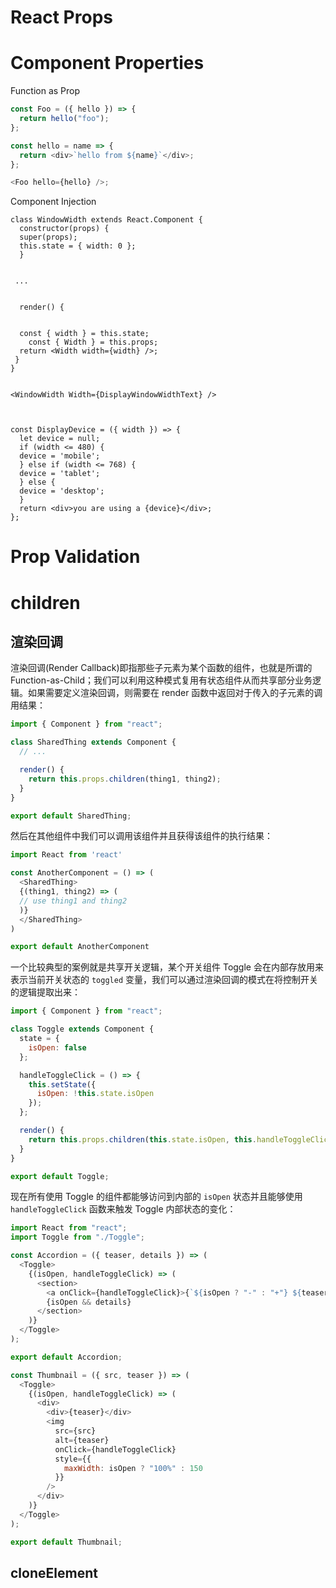 # React Props

# Component Properties

Function as Prop

```js
const Foo = ({ hello }) => {
  return hello("foo");
};

const hello = name => {
  return <div>`hello from ${name}`</div>;
};

<Foo hello={hello} />;
```

Component Injection

```
class WindowWidth extends React.Component {
  constructor(props) {
  super(props);
  this.state = { width: 0 };
  }


 ...


  render() {


  const { width } = this.state;
    const { Width } = this.props;
  return <Width width={width} />;
 }
}


<WindowWidth Width={DisplayWindowWidthText} />



const DisplayDevice = ({ width }) => {
  let device = null;
  if (width <= 480) {
  device = 'mobile';
  } else if (width <= 768) {
  device = 'tablet';
  } else {
  device = 'desktop';
  }
  return <div>you are using a {device}</div>;
};
```

# Prop Validation

# children

## 渲染回调

渲染回调(Render Callback)即指那些子元素为某个函数的组件，也就是所谓的 Function-as-Child；我们可以利用这种模式复用有状态组件从而共享部分业务逻辑。如果需要定义渲染回调，则需要在 render 函数中返回对于传入的子元素的调用结果：

```js
import { Component } from "react";

class SharedThing extends Component {
  // ...

  render() {
    return this.props.children(thing1, thing2);
  }
}

export default SharedThing;
```

然后在其他组件中我们可以调用该组件并且获得该组件的执行结果：

```js
import React from 'react'

const AnotherComponent = () => (
  <SharedThing>
  {(thing1, thing2) => (
  // use thing1 and thing2
  )}
  </SharedThing>
)

export default AnotherComponent
```

一个比较典型的案例就是共享开关逻辑，某个开关组件 Toggle 会在内部存放用来表示当前开关状态的 `toggled` 变量，我们可以通过渲染回调的模式在将控制开关的逻辑提取出来：

```js
import { Component } from "react";

class Toggle extends Component {
  state = {
    isOpen: false
  };

  handleToggleClick = () => {
    this.setState({
      isOpen: !this.state.isOpen
    });
  };

  render() {
    return this.props.children(this.state.isOpen, this.handleToggleClick);
  }
}

export default Toggle;
```

现在所有使用 Toggle 的组件都能够访问到内部的 `isOpen` 状态并且能够使用 `handleToggleClick` 函数来触发 Toggle 内部状态的变化：

```js
import React from "react";
import Toggle from "./Toggle";

const Accordion = ({ teaser, details }) => (
  <Toggle>
    {(isOpen, handleToggleClick) => (
      <section>
        <a onClick={handleToggleClick}>{`${isOpen ? "-" : "+"} ${teaser}`} </a>
        {isOpen && details}
      </section>
    )}
  </Toggle>
);

export default Accordion;
```

```js
const Thumbnail = ({ src, teaser }) => (
  <Toggle>
    {(isOpen, handleToggleClick) => (
      <div>
        <div>{teaser}</div>
        <img
          src={src}
          alt={teaser}
          onClick={handleToggleClick}
          style={{
            maxWidth: isOpen ? "100%" : 150
          }}
        />
      </div>
    )}
  </Toggle>
);

export default Thumbnail;
```

## cloneElement
